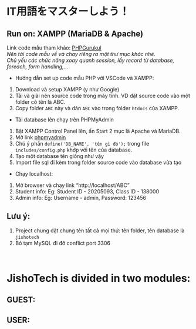 # IT用語をマスターしよう！
## Run on: XAMPP (MariaDB & Apache)

Link code mẫu tham khảo: [PHPGurukul](https://phpgurukul.com/old-age-home-management-system-using-php-and-mysql/#google_vignette)
<br/>
*Nên tải code mẫu về và chạy riêng ra một thư mục khác nhé.* <br/>
*Chủ yếu các chức năng xoay quanh session, lấy record từ database, foreach, form handling,...*
<br/>
* Hướng dẫn set up code mẫu PHP với VSCode và XAMPP:
1. Download và setup XAMPP (y như Google)
2. Tải và giải nén source code trong máy tính. VD đặt source code vào một folder có tên là ABC.
3. Copy folder ```ABC``` này và dán ```ABC``` vào trong folder ```htdocs``` của XAMPP.
* Tải database lên chạy trên PHPMyAdmin
1. Bật XAMPP Control Panel lên, ấn Start 2 mục là Apache và MariaDB.
2. Mở link [phpmyadmin](http://localhost/phpmyadmin)
3. Chú ý phần ```define('DB_NAME', 'tên gì đó');``` trong file ```includes/config.php``` khớp với tên của database.
4. Tạo một database tên giống như vậy
5. Import file sql đi kèm trong folder source code vào database vừa tạo
* Chạy localhost:
1. Mở browser và chạy link “http://localhost/ABC”
2. Student info: Eg: Student ID - 20205093, Class ID - 138000
3. Admin info: Eg: Username - admin, Password: 123456

## Lưu ý:
1. Project chung đặt chung tên tất cả mọi thứ: tên folder, tên database là ```jishotech```
2. Bỏ tạm MySQL đi đỡ conflict port 3306
<br/>

# JishoTech is divided in two modules:

## GUEST:

## USER:

